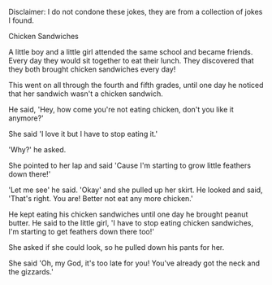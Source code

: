 Disclaimer: I do not condone these jokes, they are from a collection of jokes I found.

Chicken Sandwiches

A little boy and a little girl attended the same school and became friends. Every day they would sit together to eat their lunch. They discovered that they both brought chicken sandwiches every day! 

This went on all through the fourth and fifth grades, until one day he noticed that her sandwich wasn't a chicken sandwich. 

He said, 'Hey, how come you're not eating chicken, don't you like it anymore?' 

She said 'I love it but I have to stop eating it.' 

'Why?' he asked. 

She pointed to her lap and said 'Cause I'm starting to grow little feathers down there!' 

'Let me see' he said. 'Okay' and she pulled up her skirt. He looked and said, 'That's right. You are! Better not eat any more chicken.' 

He kept eating his chicken sandwiches until one day he brought peanut butter. He said to the little girl, 'I have to stop eating chicken sandwiches, I'm starting to get feathers down there too!' 

She asked if she could look, so he pulled down his pants for her. 

She said 'Oh, my God, it's too late for you! You've already got the neck and the gizzards.'

